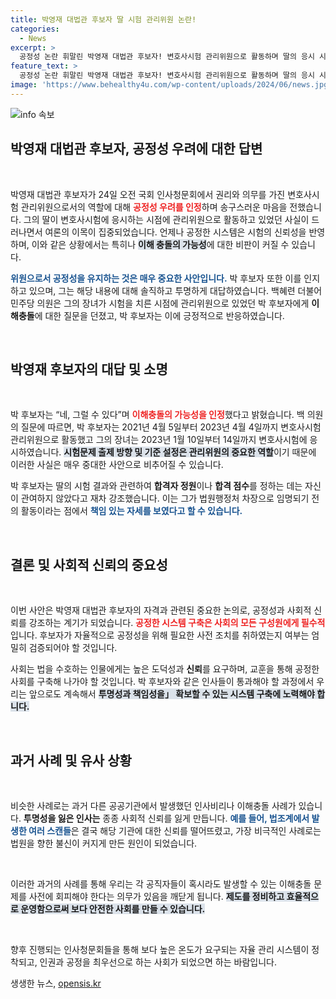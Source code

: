 ```yaml
---
title: 박영재 대법관 후보자 딸 시험 관리위원 논란!
categories:
  - News
excerpt: >
  공정성 논란 휘말린 박영재 대법관 후보자! 변호사시험 관리위원으로 활동하며 딸의 응시 시점과 겹쳐져 우려가 제기됐다. “관여 안 했다”는 해명에도 불구, 그가 직접 인정한 이해충돌 가능성은 여전히 논란의 여지가 남아 있다.
feature_text: >
  공정성 논란 휘말린 박영재 대법관 후보자! 변호사시험 관리위원으로 활동하며 딸의 응시 시점과 겹쳐져 우려가 제기됐다. “관여 안 했다”는 해명에도 불구, 그가 직접 인정한 이해충돌 가능성은 여전히 논란의 여지가 남아 있다.
image: 'https://www.behealthy4u.com/wp-content/uploads/2024/06/news.jpg'
---
```


<p><img src="https://www.behealthy4u.com/wp-content/uploads/2024/06/news.jpg" alt="info 속보" /></p>

<h2 data-ke-size="size26">박영재 대법관 후보자, 공정성 우려에 대한 답변</h2>

<p data-ke-size="size16">&nbsp;</p>

<p>박영재 대법관 후보자가 24일 오전 국회 인사청문회에서 권리와 의무를 가진 변호사시험 관리위원으로서의 역할에 대해 <b><span style="color: #ee2323;">공정성 우려를 인정</span></b>하며 송구스러운 마음을 전했습니다. 그의 딸이 변호사시험에 응시하는 시점에 관리위원으로 활동하고 있었던 사실이 드러나면서 여론의 이목이 집중되었습니다. 언제나 공정한 시스템은 시험의 신뢰성을 반영하며, 이와 같은 상황에서는 특히나 <b><span style="background-color: #21538527;">이해 충돌의 가능성</span></b>에 대한 비판이 커질 수 있습니다. </p>

<p><b><span style="color: #1a5490;">위원으로서 공정성을 유지하는 것은 매우 중요한 사안입니다.</span></b> 박 후보자 또한 이를 인지하고 있으며, 그는 해당 내용에 대해 솔직하고 투명하게 대답하였습니다. 백혜련 더불어민주당 의원은 그의 장녀가 시험을 치른 시점에 관리위원으로 있었던 박 후보자에게 <b>이해충돌</b>에 대한 질문을 던졌고, 박 후보자는 이에 긍정적으로 반응하였습니다.</p>

<p data-ke-size="size16">&nbsp;</p>

<h2 data-ke-size="size26">박영재 후보자의 대답 및 소명</h2>

<p data-ke-size="size16">&nbsp;</p>

<p>박 후보자는 “네, 그럴 수 있다”며 <b><span style="color: #ee2323;">이해충돌의 가능성을 인정</span></b>했다고 밝혔습니다. 백 의원의 질문에 따르면, 박 후보자는 2021년 4월 5일부터 2023년 4월 4일까지 변호사시험 관리위원으로 활동했고 그의 장녀는 2023년 1월 10일부터 14일까지 변호사시험에 응시하였습니다. <b><span style="background-color: #21538527;">시험문제 출제 방향 및 기준 설정은 관리위원의 중요한 역할</span></b>이기 때문에 이러한 사실은 매우 중대한 사안으로 비추어질 수 있습니다.</p>

<p>박 후보자는 딸의 시험 결과와 관련하여 <b>합격자 정원</b>이나 <b>합격 점수</b>를 정하는 데는 자신이 관여하지 않았다고 재차 강조했습니다. 이는 그가 법원행정처 차장으로 임명되기 전의 활동이라는 점에서 <b><span style="color: #1a5490;">책임 있는 자세를 보였다고 할 수 있습니다.</span></b> </p>

<p data-ke-size="size16">&nbsp;</p>

<h2 data-ke-size="size26">결론 및 사회적 신뢰의 중요성</h2>

<p data-ke-size="size16">&nbsp;</p>

<p>이번 사안은 박영재 대법관 후보자의 자격과 관련된 중요한 논의로, 공정성과 사회적 신뢰를 강조하는 계기가 되었습니다. <b><span style="color: #ee2323;">공정한 시스템 구축은 사회의 모든 구성원에게 필수적</span></b>입니다. 후보자가 자율적으로 공정성을 위해 필요한 사전 조치를 취하였는지 여부는 엄밀히 검증되어야 할 것입니다. </p>

<p>사회는 법을 수호하는 인물에게는 높은 도덕성과 <b>신뢰</b>를 요구하며, 교훈을 통해 공정한 사회를 구축해 나가야 할 것입니다. 박 후보자와 같은 인사들이 통과해야 할 과정에서 우리는 앞으로도 계속해서 <b><span style="background-color: #21538527;">투명성과 책임성을」 확보할 수 있는 시스템 구축에 노력해야 합니다.</span></b> </p>

<p data-ke-size="size16">&nbsp;</p> 

<h2 data-ke-size="size26">과거 사례 및 유사 상황</h2>

<p data-ke-size="size16">&nbsp;</p>

<p>비슷한 사례로는 과거 다른 공공기관에서 발생했던 인사비리나 이해충돌 사례가 있습니다. <b>투명성을 잃은 인사는</b> 종종 사회적 신뢰를 잃게 만듭니다. <b><span style="color: #1a5490;">예를 들어, 법조계에서 발생한 여러 스캔들</span></b>은 결국 해당 기관에 대한 신뢰를 떨어뜨렸고, 가장 비극적인 사례로는 법원을 향한 불신이 커지게 만든 원인이 되었습니다.</p>

<p data-ke-size="size16">&nbsp;</p> 

<p>이러한 과거의 사례를 통해 우리는 각 공직자들이 혹시라도 발생할 수 있는 이해충돌 문제를 사전에 회피해야 한다는 의무가 있음을 깨닫게 됩니다. <b><span style="background-color: #21538527;">제도를 정비하고 효율적으로 운영함으로써 보다 안전한 사회를 만들 수 있습니다.</span></b> </p>

<p data-ke-size="size16">&nbsp;</p>

<p>향후 진행되는 인사청문회들을 통해 보다 높은 온도가 요구되는 자율 관리 시스템이 정착되고, 인권과 공정을 최우선으로 하는 사회가 되었으면 하는 바람입니다.</p>
생생한 뉴스, <a href="https://opensis.kr" rel="dofollow">opensis.kr</a>


